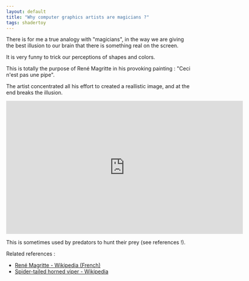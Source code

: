 ```yaml
---
layout: default
title: "Why computer graphics artists are magicians ?"
tags: shadertoy
---
```

There is for me a true analogy with "magicians", in the way we are giving the best illusion to our brain that there is something real on the screen. 

It is very funny to trick our perceptions of shapes and colors.

This is totally the purpose of René Magritte in his provoking painting : "Ceci n'est pas une pipe".

The artist concentrated all his effort to created a reallistic image, and at the end breaks the illusion.

<iframe width="640" height="360" frameborder="0" src="https://www.shadertoy.com/embed/4s3XD2?gui=true&t=10&paused=true&muted=false" allowfullscreen></iframe>  

This is sometimes used by predators to hunt their prey (see references !).

Related references :

- [René Magritte - Wikipedia (French)](https://fr.wikipedia.org/wiki/Ren%C3%A9_Magritte)
- [Spider-tailed horned viper - Wikipedia](https://en.wikipedia.org/wiki/Spider-tailed_horned_viper)

